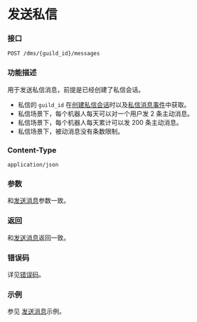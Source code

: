 # 发送私信

### 接口

`POST /dms/{guild_id}/messages`

### 功能描述

用于发送私信消息，前提是已经创建了私信会话。

- 私信的 `guild_id` 在[创建私信会话](post_dms.md)时以及[私信消息事件](../../gateway/direct_message.md)中获取。
- 私信场景下，每个机器人每天可以对一个用户发 2 条主动消息。
- 私信场景下，每个机器人每天累计可以发 200 条主动消息。
- 私信场景下，被动消息没有条数限制。

### Content-Type

`application/json`

### 参数

和[发送消息](../message/post_messages.md)参数一致。

### 返回

和[发送消息](../message/post_messages.md)返回一致。

### 错误码

详见[错误码](../error/error.md)。

### 示例

参见 [发送消息](../message/post_messages.md#示例)示例。
